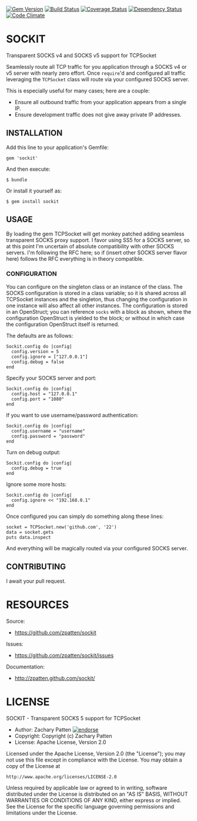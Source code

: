 [![Gem Version](https://badge.fury.io/rb/sockit.png)](http://badge.fury.io/rb/sockit)
[![Build Status](https://secure.travis-ci.org/zpatten/sockit.png)](http://travis-ci.org/zpatten/sockit)
[![Coverage Status](https://coveralls.io/repos/zpatten/sockit/badge.png?branch=master)](https://coveralls.io/r/zpatten/sockit)
[![Dependency Status](https://gemnasium.com/zpatten/sockit.png)](https://gemnasium.com/zpatten/sockit)
[![Code Climate](https://codeclimate.com/github/zpatten/sockit.png)](https://codeclimate.com/github/zpatten/sockit)

# SOCKIT

Transparent SOCKS v4 and SOCKS v5 support for TCPSocket

Seamlessly route all TCP traffic for you application through a SOCKS v4 or v5 server with nearly zero effort.  Once `require`'d and configured all traffic leveraging the `TCPSocket` class will route via your configured SOCKS server.

This is especially useful for many cases; here are a couple:

- Ensure all outbound traffic from your application appears from a single IP.
- Ensure development traffic does not give away private IP addresses.

## INSTALLATION

Add this line to your application's Gemfile:

    gem 'sockit'

And then execute:

    $ bundle

Or install it yourself as:

    $ gem install sockit

## USAGE

By loading the gem TCPSocket will get monkey patched adding seamless transparent SOCKS proxy support.  I favor using SS5 for a SOCKS server, so at this point I'm uncertain of absolute compatibility with other SOCKS servers.  I'm following the RFC here; so if (insert other SOCKS server flavor here) follows the RFC everything is in theory compatible.

### CONFIGURATION

You can configure on the singleton class or an instance of the class.  The SOCKS configuration is stored in a class variable; so it is shared across all TCPSocket instances and the singleton, thus changing the configuration in one instance will also affect all other instances.  The configuration is stored in an OpenStruct; you can reference `socks` with a block as shown, where the configuration OpenStruct is yielded to the block; or without in which case the configuration OpenStruct itself is returned.

The defaults are as follows:

    Sockit.config do |config|
      config.version = 5
      config.ignore = ["127.0.0.1"]
      config.debug = false
    end

Specify your SOCKS server and port:

    Sockit.config do |config|
      config.host = "127.0.0.1"
      config.port = "1080"
    end

If you want to use username/password authentication:

    Sockit.config do |config|
      config.username = "username"
      config.password = "password"
    end

Turn on debug output:

    Sockit.config do |config|
      config.debug = true
    end

Ignore some more hosts:

    Sockit.config do |config|
      config.ignore << "192.168.0.1"
    end

Once configured you can simply do something along these lines:

    socket = TCPSocket.new('github.com', '22')
    data = socket.gets
    puts data.inspect

And everything will be magically routed via your configured SOCKS server.


## CONTRIBUTING

I await your pull request.

# RESOURCES

Source:

* https://github.com/zpatten/sockit

Issues:

* https://github.com/zpatten/sockit/issues

Documentation:

* http://zpatten.github.com/sockit/

# LICENSE

SOCKIT - Transparent SOCKS 5 support for TCPSocket

* Author: Zachary Patten <zachary AT jovelabs DOT com> [![endorse](http://api.coderwall.com/zpatten/endorsecount.png)](http://coderwall.com/zpatten)
* Copyright: Copyright (c) Zachary Patten
* License: Apache License, Version 2.0

Licensed under the Apache License, Version 2.0 (the "License");
you may not use this file except in compliance with the License.
You may obtain a copy of the License at

    http://www.apache.org/licenses/LICENSE-2.0

Unless required by applicable law or agreed to in writing, software
distributed under the License is distributed on an "AS IS" BASIS,
WITHOUT WARRANTIES OR CONDITIONS OF ANY KIND, either express or implied.
See the License for the specific language governing permissions and
limitations under the License.
